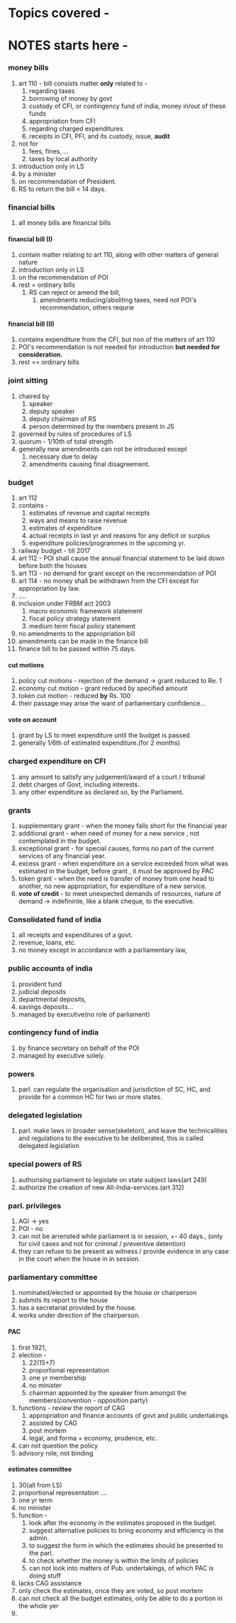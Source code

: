
# Topics covered - 


# NOTES starts here -
### money bills
1. art 110 - bill consists matter **only** related to - 
	1. regarding taxes 
	2. borrowing of money by govt
	3. custody of CFI, or contingency fund of india, money in/out of these funds
	4. appropriation from CFI
	5. regarding charged expenditures
	6. receipts in CFI, PFI, and its custody, issue, **audit**
2. not for
	1. fees, fines, ...
	2. taxes by local authority
3. introduction only in LS
4. by a minister
5. on recommendation of President.
6. RS to return the bill < 14 days.

### financial bills
1. all money bills are financial bills
#### financial bill (I) 
1. contain matter relating to art 110, along with other matters of general nature
2. introduction only in LS
3. on the recommendation of POI
4. rest = ordinary bills
	1. RS can reject or amend the bill,
		1. amendments reducing/aboliting taxes, need not POI's recommendation, others requrie
#### financial bill (II)
1. contains expenditure from the CFI, but non of the matters of art 110
2. POI's recommendation is not needed for introduction **but needed for consideration.**
3. rest == ordinary bills

### joint sitting
1. chaired by
	1. speaker 
	2. deputy speaker
	3. deputy chairman of RS
	4. person determined by the members present in JS
2. governed by rules of procedures of LS
3. quorum - 1/10th of total strength
4. generally new amendments can not be introduced except
	1. necessary due to delay
	2. amendments causing final disagreement.
### budget
1. art 112
2. contains - 
	1. estimates of revenue and capital receipts
	2. ways and means to raise revenue
	3. estimates of expenditure
	4. actual receipts in last yr and reasons for any deficit or surplus
	5. expenditure policies/programmes in the upcoming yr.
3. railway budget - till 2017
4. art 112 - POI shall cause  the annual financial statement to be laid down before both the houses
5. art 113 - no demand for grant except on the recommendation of POI
6. art 114 - no money shall be withdrawn from the CFI except for appropriation  by law.
7. ....
8. inclusion under FRBM act 2003
	1. macro economic framework statement
	2. fiscal policy strategy statement
	3. medium term fiscal policy statement
9. no amendments to the appropriation bill
10. amendments can be made in the finance bill
11. finance bill to be passed within 75 days.
#### cut motions
1. policy cut motions - rejection of the demand -> grant reduced to Re. 1
2. economy cut motion - grant reduced by specified amount
3. token cut motion - reduced **by** Rs. 100 
4. their passage may arise the want of parliamentary confidence...
#### vote on account
1. grant by LS to meet expenditure until the budget is passed
2. generally 1/6th of estimated expenditure.(for 2 months)
### charged expenditure on CFI
1. any amount to satisfy any judgement/award of a court / tribunal
2. debt charges of Govt, including interests..
3. any other expenditure as declared so, by the Parliament.

### grants
1. supplementary grant - when the money falls short for the financial year
2. additional grant - when need of money for a new service , not contemplated in the budget.
3. exceptional grant - for special causes, forms no part of the current services of any financial year.
4. excess grant - when expenditure on a service exceeded from what was estimated in the budget, before grant , it must be approved by PAC
5. token grant - when the need is transfer of money from one head to another, no  new appropriation, for expenditure of a new service.
6. **vote of credit** - to meet unexpected demands of resources, nature of demand -> indefininte, like a blank cheque, to the executive.
### Consolidated fund of india
1. all receipts and expenditures of a govt.
2. revenue, loans, etc.
3. no money except in accordance with a parliamentary law,
### public accounts of india
1. provident fund
2. judicial deposits
3. departmental deposits,
4. savings deposits...
5. managed by executive(no role of parliament)
### contingency fund of india
1. by finance secretary on behalf of the POI
2. managed by executive solely. 
### powers
1. parl. can regulate the organisation and jurisdiction of SC, HC, and provide for a common HC for two or more states.
### delegated legislation
1. parl. make laws in broader sense(skeleton), and leave the technicalities and regulations to the executive to be deliberated, this is called delegated legislation
### special powers of RS
1. authorising parliament to legislate on state subject laws(art 249)
2. authorize the creation of new All-India-services.(art 312)
### parl. privileges
1. AGI -> yes
2. POI - no
3. can not be arrensted while parliament is in session, +- 40 days., (only for civil cases and not for criminal / preventive detention)
4. they can refuse to be present  as witness / provide evidence in any case in the court when the house in in session.

### parliamentary committee
1. nominated/elected or appointed by the house or chairperson
2. submits its report to the house
3. has a secretariat provided by the house.
4. works under direction of the chairperson.
#### PAC
1. first 1921,
2. election - 
	1. 22(15+7)
	2. proportional representation 
	3. one yr membership
	4. no minister
	5. chairman appointed by the speaker from amongst the members(convention - opposition party)
3. functions  - review the report of CAG
	1. appropriation and finance accounts of govt and public undertakings
	2. assisted by CAG
	3. post mortem 
	4. legal, and forma  + economy, prudence, etc.
4. can not question the policy
5. advisory role, not binding
#### estimates committee
1. 30(all from LS)
2. proportional representation ....
3. one yr term
4. no minister
5. function - 
	1. look after the economy in the estimates proposed in the budget.
	2. suggest alternative policies to bring economy and efficiency in the admin.
	3. to suggest the form in which the estimates should be presented to the parl.
	4. to check whether the money is within the limits of policies
	5. can not look into matters of Pub. undertakings, of which PAC is doing stuff
6. lacks CAG assistance
7. only check the estimates, once they are voted, so post mortem
8. can not check all the budget estimates, only be able to do a portion in the whole yer
9. 
